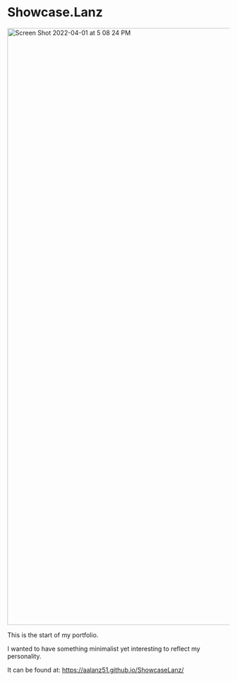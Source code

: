 # Showcase.Lanz
<img width="1352" alt="Screen Shot 2022-04-01 at 5 08 24 PM" src="https://user-images.githubusercontent.com/92745804/161341461-10bf35d0-8427-47ec-9aed-153bbaaff325.png">


This is the start of my portfolio.

I wanted to have something minimalist yet interesting to reflect my personality.

It can be found at: https://aalanz51.github.io/ShowcaseLanz/
